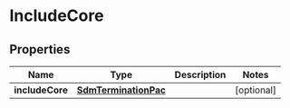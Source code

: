 
# IncludeCore

## Properties
Name | Type | Description | Notes
------------ | ------------- | ------------- | -------------
**includeCore** | [**SdmTerminationPac**](SdmTerminationPac.md) |  |  [optional]



